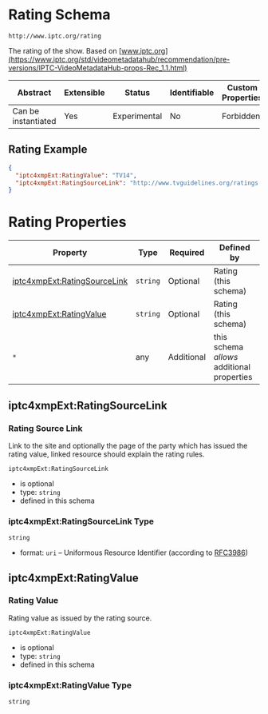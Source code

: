
# Rating Schema

```
http://www.iptc.org/rating
```

The rating of the show. Based on [www.iptc.org](https://www.iptc.org/std/videometadatahub/recommendation/pre-versions/IPTC-VideoMetadataHub-props-Rec_1.1.html)

| Abstract | Extensible | Status | Identifiable | Custom Properties | Additional Properties | Defined In |
|----------|------------|--------|--------------|-------------------|-----------------------|------------|
| Can be instantiated | Yes | Experimental | No | Forbidden | Permitted | [external/iptc/rating.schema.json](external/iptc/rating.schema.json) |

## Rating Example
```json
{
  "iptc4xmpExt:RatingValue": "TV14",
  "iptc4xmpExt:RatingSourceLink": "http://www.tvguidelines.org/ratings.htm"
}
```

# Rating Properties

| Property | Type | Required | Defined by |
|----------|------|----------|------------|
| [iptc4xmpExt:RatingSourceLink](#iptc4xmpextratingsourcelink) | `string` | Optional | Rating (this schema) |
| [iptc4xmpExt:RatingValue](#iptc4xmpextratingvalue) | `string` | Optional | Rating (this schema) |
| `*` | any | Additional | this schema *allows* additional properties |

## iptc4xmpExt:RatingSourceLink
### Rating Source Link

Link to the site and optionally the page of the party which has issued the rating value, linked resource should explain the rating rules.

`iptc4xmpExt:RatingSourceLink`
* is optional
* type: `string`
* defined in this schema

### iptc4xmpExt:RatingSourceLink Type


`string`
* format: `uri` – Uniformous Resource Identifier (according to [RFC3986](http://tools.ietf.org/html/rfc3986))






## iptc4xmpExt:RatingValue
### Rating Value

Rating value as issued by the rating source.

`iptc4xmpExt:RatingValue`
* is optional
* type: `string`
* defined in this schema

### iptc4xmpExt:RatingValue Type


`string`





